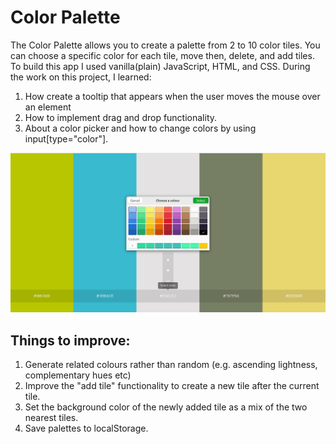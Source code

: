 # Color Palette
The Color Palette allows you to create a palette from 2 to 10 color tiles. You can choose a specific color for each tile, move then, delete, and add tiles. To build this app I used vanilla(plain) JavaScript, HTML, and CSS. During the work on this project, I learned:

1. How create a tooltip that appears when the user moves the mouse over an element
2. How to implement drag and drop functionality.
3. About a color picker and how to change colors by using input[type="color"].

![palette example](<color-palette.png>)


## Things to improve:
1. Generate related colours rather than random (e.g. ascending lightness, complementary hues etc)
2. Improve the "add tile" functionality to create a new tile after the current tile.
3. Set the background color of the newly added tile as a mix of the two nearest tiles.
4. Save palettes to localStorage.


